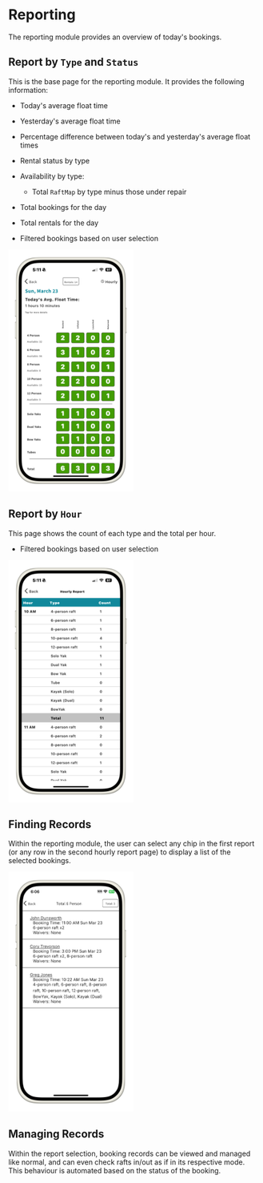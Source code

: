 # Reporting
The reporting module provides an overview of today's bookings.

## Report by `Type` and `Status`
This is the base page for the reporting module. It provides the following information:

- Today's average float time
- Yesterday's average float time
- Percentage difference between today's and yesterday's average float times

- Rental status by type
- Availability by type:
    - Total `RaftMap` by type minus those under repair
- Total bookings for the day
- Total rentals for the day

- Filtered bookings based on user selection

<img src="../Assets/ReportsV2Framed.png" alt="Alt text" width="250">

## Report by `Hour`
This page shows the count of each type and the total per hour.

- Filtered bookings based on user selection

<img src="../Assets/HourlyReportFramed.png" alt="Alt text" width="250">

## Finding Records
Within the reporting module, the user can select any chip in the first report (or any row in the second hourly report page) to display a list of the selected bookings. 

<img src="../Assets/ReportLookupFramed.png" alt="Alt text" width="250">

## Managing Records
Within the report selection, booking records can be viewed and managed like normal, and can even check rafts in/out as if in its respective mode. This behaviour is automated based on the status of the booking.